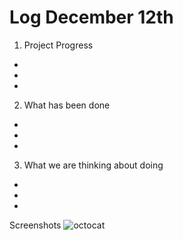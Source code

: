 # Log December 12th

1. Project Progress
-
-
-

2. What has been done
-
-
-

3. What we are thinking about doing
-
-
-

Screenshots
![octocat](https://github.com/PeterOsudar/AYJ-Cube-Comps/blob/master/octocat.PNG)
